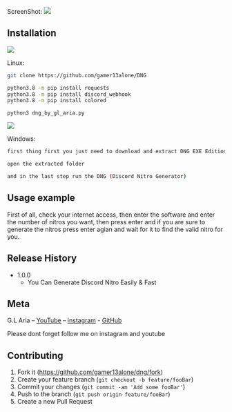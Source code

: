 ScreenShot:
![](https://github.com/gamer13alone/DNG/blob/main/files/screenshot.png)

## Installation
![](https://github.com/gamer13alone/DNG/blob/c982918335cb0110b0d02c855a200798c31aa625/files/linux.png)

Linux:
```sh
git clone https://github.com/gamer13alone/DNG
```
```sh
python3.8 -m pip install requests
python3.8 -m pip install discord_webhook
python3.8 -m pip install colored
```
```
python3 dng_by_gl_aria.py
```
![](https://github.com/gamer13alone/DNG/blob/c982918335cb0110b0d02c855a200798c31aa625/files/windows.png)

Windows:
```sh
first thing first you just need to download and extract DNG EXE Edition.zip
```

```sh
open the extracted folder
```

```sh
and in the last step run the DNG (Discord Nitro Generator)
```

## Usage example

First of all, check your internet access, then enter the software and enter the number of nitros you want, then press enter and if you are sure to generate the nitros press enter agian and wait for it to find the valid nitro for you.


## Release History

* 1.0.0
    * You Can Generate Discord Nitro Easily & Fast

## Meta

G.L Aria – [YouTube](https://glaria.ir) – [instagram](https://instagram/gamer13alone) - [GitHub](https://github.com/gamer13alone/)

Please dont forget follow me on instagram and youtube

## Contributing

1. Fork it (<https://github.com/gamer13alone/dng/fork>)
2. Create your feature branch (`git checkout -b feature/fooBar`)
3. Commit your changes (`git commit -am 'Add some fooBar'`)
4. Push to the branch (`git push origin feature/fooBar`)
5. Create a new Pull Request

<!-- Markdown link & img dfn's -->
[npm-image]: https://img.shields.io/npm/v/datadog-metrics.svg?style=flat-square
[npm-url]: https://npmjs.org/package/datadog-metrics
[npm-downloads]: https://img.shields.io/npm/dm/datadog-metrics.svg?style=flat-square
[travis-image]: https://img.shields.io/travis/dbader/node-datadog-metrics/master.svg?style=flat-square
[travis-url]: https://travis-ci.org/dbader/node-datadog-metrics
[wiki]: https://github.com/yourname/yourproject/wiki
